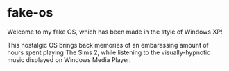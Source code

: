 # fake-os

Welcome to my fake OS, which has been made in the style of Windows XP! 

This nostalgic OS brings back memories of an embarassing amount of hours spent playing The Sims 2, while listening to the visually-hypnotic music displayed on Windows Media Player.